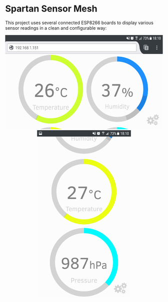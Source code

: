 # Spartan Sensor Mesh

This project uses several connected ESP8266 boards to display various sensor readings in a clean and configurable way:

<div style="text-align:center">
  <img src="./landscape.png" height="300"/>
  <img src="./portrait.png" width="300"/>
</div>
